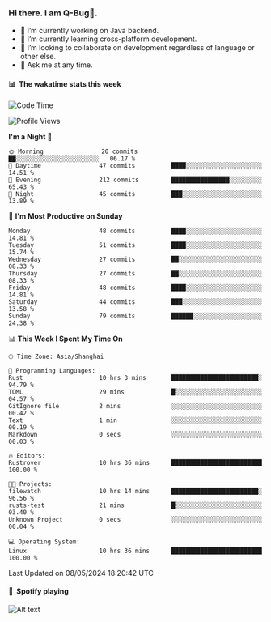 ### Hi there. I am Q-Bug🐞.

- 🔭 I’m currently working on Java backend.
- 🌱 I’m currently learning cross-platform development.
- 👯 I’m looking to collaborate on development regardless of language or other else.
- 💬 Ask me at any time.

#### 📊 &nbsp;**The wakatime stats this week**  
<!--START_SECTION:waka-->
![Code Time](http://img.shields.io/badge/Code%20Time-146%20hrs%2041%20mins-blue)

![Profile Views](http://img.shields.io/badge/Profile%20Views-0-blue)

**I'm a Night 🦉** 

```text
🌞 Morning                20 commits          ██░░░░░░░░░░░░░░░░░░░░░░░   06.17 % 
🌆 Daytime                47 commits          ████░░░░░░░░░░░░░░░░░░░░░   14.51 % 
🌃 Evening                212 commits         ████████████████░░░░░░░░░   65.43 % 
🌙 Night                  45 commits          ███░░░░░░░░░░░░░░░░░░░░░░   13.89 % 
```
📅 **I'm Most Productive on Sunday** 

```text
Monday                   48 commits          ████░░░░░░░░░░░░░░░░░░░░░   14.81 % 
Tuesday                  51 commits          ████░░░░░░░░░░░░░░░░░░░░░   15.74 % 
Wednesday                27 commits          ██░░░░░░░░░░░░░░░░░░░░░░░   08.33 % 
Thursday                 27 commits          ██░░░░░░░░░░░░░░░░░░░░░░░   08.33 % 
Friday                   48 commits          ████░░░░░░░░░░░░░░░░░░░░░   14.81 % 
Saturday                 44 commits          ███░░░░░░░░░░░░░░░░░░░░░░   13.58 % 
Sunday                   79 commits          ██████░░░░░░░░░░░░░░░░░░░   24.38 % 
```


📊 **This Week I Spent My Time On** 

```text
🕑︎ Time Zone: Asia/Shanghai

💬 Programming Languages: 
Rust                     10 hrs 3 mins       ████████████████████████░   94.79 % 
TOML                     29 mins             █░░░░░░░░░░░░░░░░░░░░░░░░   04.57 % 
GitIgnore file           2 mins              ░░░░░░░░░░░░░░░░░░░░░░░░░   00.42 % 
Text                     1 min               ░░░░░░░░░░░░░░░░░░░░░░░░░   00.19 % 
Markdown                 0 secs              ░░░░░░░░░░░░░░░░░░░░░░░░░   00.03 % 

🔥 Editors: 
Rustrover                10 hrs 36 mins      █████████████████████████   100.00 % 

🐱‍💻 Projects: 
filewatch                10 hrs 14 mins      ████████████████████████░   96.56 % 
rusts-test               21 mins             █░░░░░░░░░░░░░░░░░░░░░░░░   03.40 % 
Unknown Project          0 secs              ░░░░░░░░░░░░░░░░░░░░░░░░░   00.04 % 

💻 Operating System: 
Linux                    10 hrs 36 mins      █████████████████████████   100.00 % 
```


 Last Updated on 08/05/2024 18:20:42 UTC
<!--END_SECTION:waka-->

#### 🎵 &nbsp;**Spotify playing**  
![Alt text](https://spotify-recently-played-readme.vercel.app/api?user=e5y1o4x7kdt9kf2blu4wvmb4s&unique={true|1|on|yes})
